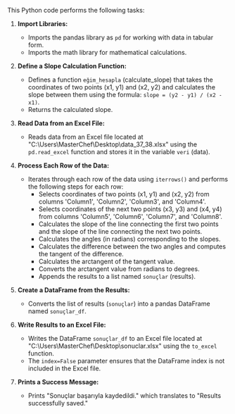 This Python code performs the following tasks:

1. **Import Libraries:**
   - Imports the pandas library as `pd` for working with data in tabular form.
   - Imports the math library for mathematical calculations.

2. **Define a Slope Calculation Function:**
   - Defines a function `eğim_hesapla` (calculate_slope) that takes the coordinates of two points (x1, y1) and (x2, y2) and calculates the slope between them using the formula: `slope = (y2 - y1) / (x2 - x1)`.
   - Returns the calculated slope.

3. **Read Data from an Excel File:**
   - Reads data from an Excel file located at "C:\\Users\\MasterChef\\Desktop\\data_37_38.xlsx" using the `pd.read_excel` function and stores it in the variable `veri` (data).

4. **Process Each Row of the Data:**
   - Iterates through each row of the data using `iterrows()` and performs the following steps for each row:
     - Selects coordinates of two points (x1, y1) and (x2, y2) from columns 'Column1', 'Column2', 'Column3', and 'Column4'.
     - Selects coordinates of the next two points (x3, y3) and (x4, y4) from columns 'Column5', 'Column6', 'Column7', and 'Column8'.
     - Calculates the slope of the line connecting the first two points and the slope of the line connecting the next two points.
     - Calculates the angles (in radians) corresponding to the slopes.
     - Calculates the difference between the two angles and computes the tangent of the difference.
     - Calculates the arctangent of the tangent value.
     - Converts the arctangent value from radians to degrees.
     - Appends the results to a list named `sonuçlar` (results).

5. **Create a DataFrame from the Results:**
   - Converts the list of results (`sonuçlar`) into a pandas DataFrame named `sonuçlar_df`.

6. **Write Results to an Excel File:**
   - Writes the DataFrame `sonuçlar_df` to an Excel file located at "C:\\Users\\MasterChef\\Desktop\\sonuclar.xlsx" using the `to_excel` function.
   - The `index=False` parameter ensures that the DataFrame index is not included in the Excel file.

7. **Prints a Success Message:**
   - Prints "Sonuçlar başarıyla kaydedildi." which translates to "Results successfully saved."
